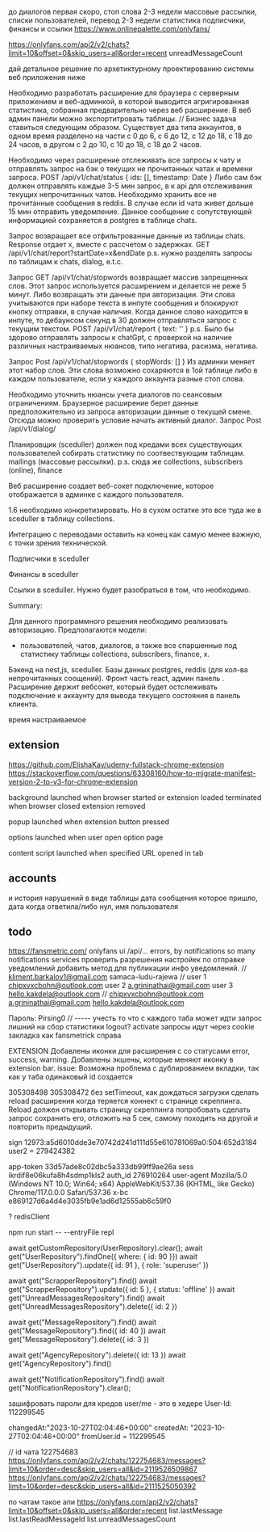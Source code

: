 до диалогов первая
скоро, стоп слова
2-3 недели
массовые рассылки,
списки пользователей, перевод
2-3 недели
статистика
подписчики, финансы и ссылки
https://www.onlinepalette.com/onlyfans/

https://onlyfans.com/api2/v2/chats?limit=10&offset=0&skip_users=all&order=recent
unreadMessageCount






дай детальное решение по архетиктурному проектированию системы веб приложения ниже

Необходимо разработать расширение для браузера с серверным приложением и веб-админкой, в которой выводится агригированная статистика, собранная предварительно через веб расширение. В веб админ панели можно экспортитровать таблицы.
//
Бизнес задача ставиться следующим образом.  Существует два типа аккаунтов, в одном время разделено на части с 0 до 6, с 6 до 12, с 12 до 18, с 18 до 24 часов, в другом с 2 до 10, с 10 до 18, с 18 до 2 часов.

Необходимо через расширение отслеживать все запросы к чату и отправлять запрос на бэк о текущих не прочитанных чатах и времени запроса.
POST /api/v1/chat/status { ids: [], timestamp: Date }
Либо сам бэк должен отправлять каждые 3-5 мин запрос, в к api для отслеживания текущих непрочитанных чатов. Необходимо хранить все не прочитанные сообщения в reddis.
В случае если id чата живет дольше 15 мин отправить уведомление. Данное сообщение c cопутствующей информацией сохраняется в postgres в таблице chats.

Запрос возвращает все отфильтрованные данные из таблицы chats. Response отдает x, вместе с рассчетом о задержках.
GET /api/v1/chat/report?startDate=x&endDate
p.s. нужно разделять запросы по таблицам к chats, dialog, e.t.c.

Запрос
GET /api/v1/chat/stopwords
возвращает массив запрещенных слов. Этот запрос используется расширением и делается не реже 5 минут. Либо возвращать эти данные при авторизации. Эти слова учитываются при наборе текста в инпуте сообщения и блокируют кнопку отправки, в случае наличия. Когда данное слово находится в инпуте, то дебаунсом секунд в 30 должен отправляться запрос с текущим текстом.
POST /api/v1/chat/report { text: '' }
p.s.
Было бы здорово отправлять запросы к chatGpt, с проверкой на наличие различных настраиваемых нюансов, типо негатива, расизма, негатива.

Запрос
Post /api/v1/chat/stopwords { stopWords: [] } Из админки меняет этот набор слов. Эти слова возможно сохаряются в 1ой таблице либо в каждом пользователе, если у каждого аккаунта разные стоп слова.

Необходимо уточнить нюансы учета диалогов по сеансовым ограничениям.
Браузерное расширение берет данные предположительно из запроса авторизации данные о текущей смене. Отсюда можно проверить условие начать активный диалог. Запрос
Post /api/v1/dialog/

Планировщик (sceduller) должен под кредами всех существующих пользователей собирать статистику по соотвествующим таблицам.
mailings (массовые рассылки).
p.s.
сюда же collections, subscribers (online), finance

Веб расширение создает веб-сокет подключение, которое отображается в админке c каждого пользователя.

1.6 необходимо конкретизировать. Но в сухом остатке это все туда же в sceduller в таблицу collections.

Интеграцию с переводами оставить на конец как самую менее важную, с точки зрения технической.

Подписчики в sceduller

Финансы в sceduller

Ссылки в sceduller. Нужно будет разобраться в том, что необходимо.


Summary:

Для данного программного решения необходимо реализовать авторизацию.
Предполагаются модели:
- пользователей, чатов, диалогов, а также все спаршенные под статистику таблицы collections, subscribers, finance, x.

Бэкенд на nest,js, sceduller. Базы данных postgres, reddis (для кол-ва непрочитанных соощений). Фронт часть react, админ панель . Расширение держит вебсокет, который будет остслеживать подключение к аккаунту для вывода текущего состояния в панель клиента.

время настраиваемое






## extension

https://github.com/ElishaKay/udemy-fullstack-chrome-extension
https://stackoverflow.com/questions/63308160/how-to-migrate-manifest-version-2-to-v3-for-chrome-extension

background
launched when browser started or extension loaded
terminated when browser closed extension removed

popup
launched when extension button pressed

options
launched when user open option page

content script
launched when specified URL opened in tab


## accounts

и история нарушений в виде таблицы
дата сообщения которое пришло, дата когда ответила/либо нул, имя пользователя


## todo

https://fansmetric.com/
onlyfans ui
/api/...
errors, by notifications
so many notifications services
проверить разрешения настройек по отправке уведомлений
добавить метод для публикации инфо уведомлений.
//
kliment.barkalov1@gmail.com
samaca-ludu-rajewa
//
user 1 chipxvxcbohn@outlook.com
user 2 a.grininathai@gmail.com
user 3 hello.kakdela@outlook.com
//
chipxvxcbohn@outlook.com
a.grininathai@gmail.com
hello.kakdela@outlook.com

Пароль:
Pirsing0
// -----
учесть то что с каждого таба может идти запрос лишний на сбор статистики
logout?
activate
запросы идут через cookie
закладка как fansmetrick справа


EXTENSION
Добавлены иконки для расширения с со статусами error, success, warning. Добавлены экшены, которые меняют иконку в extension bar.
issue: Возможна проблема с дублированием вкладки, так как у таба одинаковый id создается

305308498
305308472
без setTimeout, как дождаться загрузки
сделать reload расширения когда теряется коннект с странице скреппинга. Reload должен открывать страницу скреппинга
попробовать сделать запрос сохранить его, отложить на 5 сек, самому походить на другой и повторить предыдущий.

sign 12973:a5d6010dde3e70742d241d111d55e610781069a0:504:652d3184
user2 = 279424382


app-token 33d57ade8c02dbc5a333db99ff9ae26a
sess ikrdif8e06kufa8h4sdmp1kls2
auth_id 276910264
user-agent Mozilla/5.0 (Windows NT 10.0; Win64; x64) AppleWebKit/537.36 (KHTML, like Gecko) Chrome/117.0.0.0 Safari/537.36
x-bc e869127d6a4d4e3035fb9e1ad6d12555ab6c59f0


?
redisClient

npm run start -- --entryFile repl

await getCustomRepository(UserRepository).clear();
await get("UserRepository").findOne({ where: { id: 90 }})
await get("UserRepository").update({ id:  91 }, { role: 'superuser' })

await get("ScrapperRepository").find()
await get("ScrapperRepository").update({ id: 5 }, { status: 'offline' })
await get("UnreadMessagesRepository").find()
await get("UnreadMessagesRepository").delete({ id: 2 })

await get("MessageRepository").find()
await get("MessageRepository").find({ id: 40  })
await get("MessageRepository").delete({ id: 3 })

await get("AgencyRepository").delete({ id: 13 })
await get("AgencyRepository").find()

await get("NotificationRepository").find()
await get("NotificationRepository").clear();

зашифровать пароли для кредов
user/me - это в хедере User-Id:
112299545


changedAt:"2023-10-27T02:04:46+00:00"
createdAt: "2023-10-27T02:04:46+00:00"
fromUser.id = 112299545


// id чата 122754683
https://onlyfans.com/api2/v2/chats/122754683/messages?limit=10&order=desc&skip_users=all&id=2119526509867
https://onlyfans.com/api2/v2/chats/122754683/messages?limit=10&order=desc&skip_users=all&id=2111525050392

по чатам такое апи
https://onlyfans.com/api2/v2/chats?limit=10&offset=0&skip_users=all&order=recent
list.lastMessage
list.lastReadMessageId
list.unreadMessagesCount